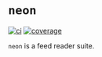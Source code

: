 # `neon`

[![ci](https://github.com/bow/neon/actions/workflows/ci.yml/badge.svg)](https://github.com/bow/neon/actions?query=branch%3Amaster)
[![coverage](https://api.codeclimate.com/v1/badges/7ee8245b58f68014d987/test_coverage)](https://codeclimate.com/github/bow/neon/test_coverage)

`neon` is a feed reader suite.

